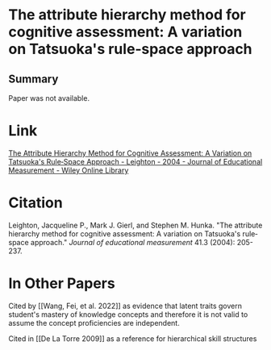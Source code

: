 # The attribute hierarchy method for cognitive assessment: A variation on Tatsuoka's rule‐space approach
## Summary
Paper was not available.

# Link
[The Attribute Hierarchy Method for Cognitive Assessment: A Variation on Tatsuoka's Rule‐Space Approach - Leighton - 2004 - Journal of Educational Measurement - Wiley Online Library](https://onlinelibrary.wiley.com/doi/abs/10.1111/j.1745-3984.2004.tb01163.x)

# Citation
Leighton, Jacqueline P., Mark J. Gierl, and Stephen M. Hunka. "The attribute hierarchy method for cognitive assessment: A variation on Tatsuoka's rule‐space approach." _Journal of educational measurement_ 41.3 (2004): 205-237.

# In Other Papers
Cited by [[Wang, Fei, et al. 2022]] as evidence that latent traits govern student's mastery of knowledge concepts and therefore it is not valid to assume the concept proficiencies are independent.

Cited in [[De La Torre 2009]] as a reference for hierarchical skill structures